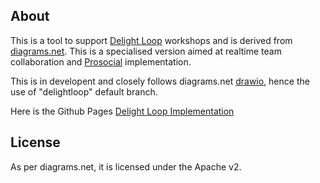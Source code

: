 About
-----
This is a tool to support [Delight Loop](https://www.delightloop.com) workshops and is derived from [diagrams.net](https://app.diagrams.net). This is a specialised version aimed at realtime team collaboration and [Prosocial](https://www.prosocial.world) implementation.

This is in developent and closely follows diagrams.net [drawio](https://github.com/jgraph/drawio), hence the use of "delightloop" default branch.

Here is the Github Pages [Delight Loop Implementation](https://internetscooter.github.io/delightloop/src/main/webapp/index.html)

License
-------
As per diagrams.net, it is licensed under the Apache v2.

